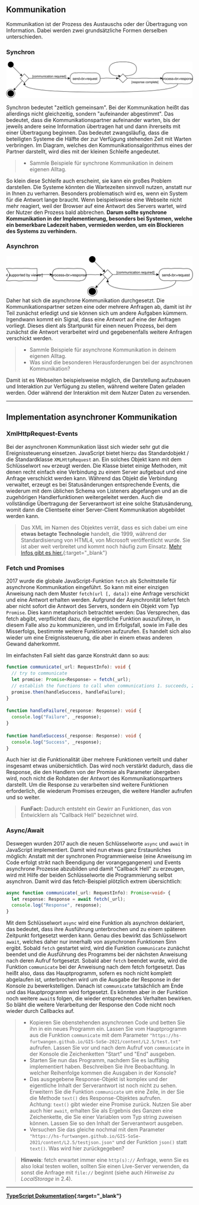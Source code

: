 <!-- # 2.5 Kommunikation -->

## Kommunikation
Kommunikation ist der Prozess des Austauschs oder der Übertragung von Information. Dabei werden zwei grundsätzliche Formen derselben unterschieden. 

### Synchron
![](Synchron.svg)  

Synchron bedeutet "zeitlich gemeinsam". Bei der Kommunikation heißt das allerdings nicht gleichzeitig, sondern "aufeinander abgestimmt". Das bedeutet, dass die Kommunikationspartner aufeinander warten, bis der jeweils andere seine Information übertragen hat und dann ihrerseits mit einer Übertragung beginnen. Das bedeutet zwangsläufig, dass die beteiligten Systeme die Hälfte der zur Verfügung stehenden Zeit mit Warten verbringen. Im Diagram, welches den Kommunikationsalgorithmus eines der Partner darstellt, wird dies mit der kleinen Schleife angedeutet.  

> - Sammle Beispiele für synchrone Kommunikation in deinem eigenen Alltag.  

So klein diese Schleife auch erscheint, sie kann ein großes Problem darstellen. Die Systeme könnten die Wartezeiten sinnvoll nutzen, anstatt nur in Ihnen zu verharren. Besonders problematisch wird es, wenn ein System für die Antwort lange braucht. Wenn beispielsweise eine Webseite nicht mehr reagiert, weil der Browser auf eine Antwort des Servers wartet, wird der Nutzer den Prozess bald abbrechen. **Darum sollte synchrone Kommunikation in der Implementierung, besonders bei Systemen, welche ein bemerkbare Ladezeit haben, vermieden werden, um ein Blockieren des Systems zu verhindern.**

### Asynchron

![](Asynchron.svg)  
Daher hat sich die asynchrone Kommunikation durchgesetzt. Die Kommunikationspartner setzen eine oder mehrere Anfragen ab, damit ist ihr Teil zunächst erledigt und sie können sich um andere Aufgaben kümmern. Irgendwann kommt ein Signal, dass eine Antwort auf eine der Anfragen vorliegt. Dieses dient als Startpunkt für einen neuen Prozess, bei dem zunächst die Antwort verarbeitet wird und gegebenenfalls weitere Anfragen verschickt werden.  

> - Sammle Beispiele für asynchrone Kommunikation in deinem eigenen Alltag.
> - Was sind die besonderen Herausforderungen bei der asynchronen Kommunikation?

Damit ist es Webseiten beispielsweise möglich, die Darstellung aufzubauen und Interaktion zur Verfügung zu stellen, während weitere Daten geladen werden. Oder während der Interaktion mit dem Nutzer Daten zu versenden.

---

## Implementation asynchroner Kommunikation

### XmlHttpRequest-Events

Bei der asynchronen Kommunikation lässt sich wieder sehr gut die Ereignissteuerung einsetzen. JavaScript bietet hierzu das Standardobjekt / die Standardklasse `XMLHttpRequest` an. Ein solches Objekt kann mit dem Schlüsselwort `new` erzeugt werden. Die Klasse bietet einige Methoden, mit denen recht einfach eine Verbindung zu einem Server aufgebaut und eine Anfrage verschickt werden kann. Während das Objekt die Verbindung verwaltet, erzeugt es bei Statusänderungen entsprechende Events, die wiederum mit dem üblichen Schema von Listeners abgefangen und an die zugehörigen Handlerfunktionen weitergeleitet werden. Auch die vollständige Übertragung der Serverantwort ist eine solche Statusänderung, womit dann die Clientseite einer Server-Client Kommunikation abgebildet werden kann.  
> Das XML im Namen des Objektes verrät, dass es sich dabei um eine **etwas betagte Technologie** handelt, die 1999, während der Standardisierung von HTML4, von Microsoft veröffentlicht wurde. Sie ist aber weit verbreitet und kommt noch häufig zum Einsatz. [Mehr Infos gibt es hier.](https://wiki.selfhtml.org/wiki/JavaScript/XMLHttpRequest){:target="_blank"}

### Fetch und Promises

2017 wurde die globale JavaScript-Funktion `fetch` als Schnittstelle für asynchrone Kommunikation eingeführt. So kann mit einer einzigen Anweisung nach dem Muster `fetch(url [, data])` eine Anfrage verschickt und eine Antwort erhalten werden. Aufgrund der Asynchronität liefert fetch aber nicht sofort die Antwort des Servers, sondern ein Objekt vom Typ `Promise`. Dies kann metaphorisch betrachtet werden: Das Versprechen, das fetch abgibt, verpflichtet dazu, die eigentliche Funktion auszuführen, in diesem Falle also zu kommunizieren, und im Erfolgsfall, sowie im Falle des Misserfolgs, bestimmte weitere Funktionen aufzurufen. Es handelt sich also wieder um eine Ereignissteuerung, die aber in einem etwas anderen Gewand daherkommt.  

Im einfachsten Fall sieht das ganze Konstrukt dann so aus:
```typescript
function communicate(_url: RequestInfo): void {
  // try to communicate
  let promise: Promise<Response> = fetch(_url);
  // establish the functions to call when communications 1. succeeds, 2. fails
  promise.then(handleSuccess, handleFailure);
}

function handleFailure(_response: Response): void {
  console.log("Failure", _response);
}

function handleSuccess(_response: Response): void {
  console.log("Success", _response);
}
```
Auch hier ist die Funktionalität über mehrere Funktionen verteilt und daher insgesamt etwas unübersichtlich. Das wird noch verstärkt dadurch, dass die Response, die den Handlern von der Promise als Parameter übergeben wird, noch nicht die Rohdaten der Antwort des Kommunikationspartners darstellt. Um die Response zu verarbeiten sind weitere Funktionen erforderlich, die wiederum Promises erzeugen, die weitere Handler aufrufen und so weiter. 
> **FunFact:** Dadurch entsteht ein Gewirr an Funktionen, das von Entwicklern als "Callback Hell" bezeichnet wird.

### Async/Await

Deswegen wurden 2017 auch die neuen Schlüsselworte `async` und `await` in JavaScript implementiert. Damit wird nun etwas ganz Erstaunliches möglich: Anstatt mit der synchronen Programmierweise (eine Anweisung im Code erfolgt strikt nach Beendigung der vorangegangenen) und Events asynchrone Prozesse abzubilden und damit "Callback Hell" zu erzeugen, wird mit Hilfe der beiden Schlüsselworte die Programmierung selbst asynchron. Damit wird das fetch-Beispiel plötzlich extrem übersichtlich:

```typescript
async function communicate(_url: RequestInfo): Promise<void> {
  let response: Response = await fetch(_url);
  console.log("Response", response);
}
```
Mit dem Schlüsselwort `async` wird eine Funktion als asynchron deklariert, das bedeutet, dass ihre Ausführung unterbrochen und zu einem späteren Zeitpunkt fortgesetzt werden kann. Genau dies bewirkt das Schlüsselwort `await`, welches daher nur innerhalb von asynchronen Funktionen Sinn ergibt. Sobald `fetch` gestartet wird, wird die Funktion `communicate` zunächst beendet und die Ausführung des Programms bei der nächsten Anweisung nach deren Aufruf fortgesetzt. Sobald aber `fetch` beendet wurde, wird die Funktion `communicate` bei der Anweisung nach dem fetch fortgesetzt. Das heißt also, dass das Hauptprogramm, sofern es noch nicht komplett abgelaufen ist, unterbrochen wird um die Ausgabe der Response in der Konsole zu bewerkstelligen. Danach ist `communicate` tatsächlich am Ende und das Hauptprogramm wird fortgesetzt. Es könnten aber in der Funktion noch weitere `await`s folgen, die wieder entsprechendes Verhalten bewirken. So bläht die weitere Verarbeitung der Response den Code nicht noch wieder durch Callbacks auf.  
> - Kopieren Sie obenstehenden asynchronen Code und betten Sie ihn in ein neues Programm ein. Lassen Sie vom Hauptprogramm aus die Funktion `communicate` mit dem Parameter `"https://hs-furtwangen.github.io/GIS-SoSe-2021/content/L2.5/test.txt"` aufrufen. Lassen Sie vor und nach dem Aufruf von `communicate` in der Konsole die Zeichenketten "Start" und "End" ausgeben.
> - Starten Sie nun das Programm, nachdem Sie es lauffähig implementiert haben. Beschreiben Sie ihre Beobachtung. In welcher Reihenfolge kommen die Ausgaben in der Konsole?
> - Das ausgegebene Response-Objekt ist komplex und der eigentliche Inhalt der Serverantwort ist noch nicht zu sehen. Erweitern Sie die Funktion `communicate` um eine Zeile, in der Sie die Methode `text()` des Response-Objektes aufrufen.  
Achtung: `text()` gibt wieder eine Promise zurück. Nutzen Sie aber auch hier `await`, erhalten Sie als Ergebnis des Ganzen eine Zeichenkette, die Sie einer Variablen vom Typ string zuweisen können. Lassen Sie so den Inhalt der Serverantwort ausgeben. 
> - Versuchen Sie das gleiche nochmal mit dem Parameter `"https://hs-furtwangen.github.io/GIS-SoSe-2021/content/L2.5/testjson.json"` und der Funktion `json()` statt `text()`. Was wird hier zurückgegeben?

> **Hinweis**: fetch erwartet immer eine `http(s)://` Anfrage, wenn Sie es also lokal testen wollen, sollten Sie einen Live-Server verwenden, da sonst die Anfrage mit `file://` beginnt (siehe auch *Hinweise zu LocalStorage* in 2.4).

---

**[TypeScript Dokumentation](https://www.typescriptlang.org/){:target="_blank"}**

